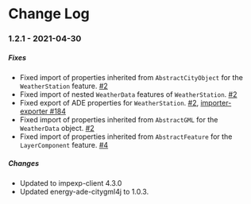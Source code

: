 Change Log
==========

### 1.2.1 - 2021-04-30

##### Fixes
* Fixed import of properties inherited from `AbstractCityObject` for the `WeatherStation` feature. [#2](https://github.com/3dcitydb/energy-ade-citydb/issues/2)
* Fixed import of nested `WeatherData` features of `WeatherStation`. [#2](https://github.com/3dcitydb/energy-ade-citydb/issues/2)
* Fixed export of ADE properties for `WeatherStation`. [#2](https://github.com/3dcitydb/energy-ade-citydb/issues/2), [importer-exporter #184](https://github.com/3dcitydb/importer-exporter/pull/184)
* Fixed import of properties inherited from `AbstractGML` for the `WeatherData` object. [#2](https://github.com/3dcitydb/energy-ade-citydb/issues/2)
* Fixed import of properties inherited from `AbstractFeature` for the `LayerComponent` feature. [#4](https://github.com/3dcitydb/energy-ade-citydb/issues/4)

##### Changes
* Updated to impexp-client 4.3.0
* Updated energy-ade-citygml4j to 1.0.3.